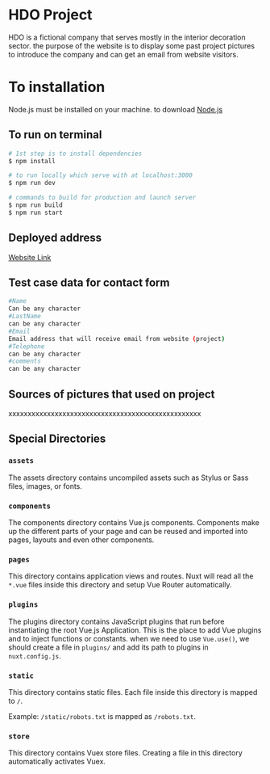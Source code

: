 # HDO Project 
HDO is a fictional company that serves mostly in the interior decoration sector. the purpose of the website is to display some past project pictures to introduce the company and can get an email from website visitors.

# To installation
Node.js must be installed on your machine. to download [Node.js](https://nodejs.org/en/)

## To run on terminal

```bash
# 1st step is to install dependencies
$ npm install

# to run locally which serve with at localhost:3000
$ npm run dev

# commands to build for production and launch server
$ npm run build
$ npm run start
```
## Deployed address
   [Website Link](https://pjwd01.herokuapp.com/)

## Test case data for contact form
```bash
#Name
Can be any character
#LastName
can be any character
#Email
Email address that will receive email from website (project)
#Telephone
can be any character
#comments
can be any character
```
## Sources of pictures that used on project

xxxxxxxxxxxxxxxxxxxxxxxxxxxxxxxxxxxxxxxxxxxxxxxxxx


## Special Directories

### `assets`

The assets directory contains uncompiled assets such as Stylus or Sass files, images, or fonts.


### `components`

The components directory contains Vue.js components. Components make up the different parts of your page and can be reused and imported into pages, layouts and even other components.

### `pages`

This directory contains application views and routes. Nuxt will read all the `*.vue` files inside this directory and setup Vue Router automatically.


### `plugins`

The plugins directory contains JavaScript plugins that run before instantiating the root Vue.js Application. This is the place to add Vue plugins and to inject functions or constants. when we need to use `Vue.use()`, we should create a file in `plugins/` and add its path to plugins in `nuxt.config.js`.

### `static`

This directory contains static files. Each file inside this directory is mapped to `/`.

Example: `/static/robots.txt` is mapped as `/robots.txt`.


### `store`

This directory contains Vuex store files. Creating a file in this directory automatically activates Vuex.

